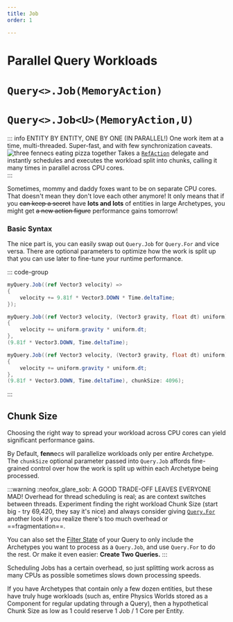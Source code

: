 ```yaml
---
title: Job
order: 1

---
```

# Parallel Query Workloads
# `Query<>.Job(MemoryAction)`
# `Query<>.Job<U>(MemoryAction,U)`

::: info ENTITY BY ENTITY, ONE BY ONE (IN PARALLEL!)
One work item at a time, multi-threaded. Super-fast, and with few synchronization caveats.
![three fennecs eating pizza together](https://fennecs.tech/img/fennec-job.png)
Takes a [`RefAction`](Delegates.md#refaction-and-refactionu) delegate and instantly schedules and executes the workload split into chunks, calling it many times in parallel across CPU cores.  
:::

Sometimes, mommy and daddy foxes want to be on separate CPU cores. That doesn't mean they don't love each other anymore! It only means that if you ~~can keep a secret~~ have **lots and lots** of entities in large Archetypes, you might get ~~a new action figure~~ performance gains tomorrow!

### Basic Syntax
The nice part is, you can easily swap out `Query.Job` for `Query.For` and vice versa. There are optional parameters to optimize how the work is split up that you can use later to fine-tune your runtime performance.

::: code-group

```cs [Job(...) plain]
myQuery.Job((ref Vector3 velocity) => 
{
    velocity += 9.81f * Vector3.DOWN * Time.deltaTime;
});
```

```cs [Job&lt;U&gt;(...) with uniform]
myQuery.Job((ref Vector3 velocity, (Vector3 gravity, float dt) uniform) => 
{
    velocity += uniform.gravity * uniform.dt;
}, 
(9.81f * Vector3.DOWN, Time.deltaTime); 
```

```cs [Job&lt;U&gt;(...) with uniform + chunksize]
myQuery.Job((ref Vector3 velocity, (Vector3 gravity, float dt) uniform) => 
{
    velocity += uniform.gravity * uniform.dt;
}, 
(9.81f * Vector3.DOWN, Time.deltaTime), chunkSize: 4096); 
```
:::

## Chunk Size
Choosing the right way to spread your workload across CPU cores can yield significant performance gains.

By Default, **fenn**ecs will parallelize workloads only per entire Archetype. The `chunkSize` optional parameter passed into `Query.Job` affords fine-grained control over how the work is split up within each Archetype being processed.

:::warning :neofox_glare_sob: A GOOD TRADE-OFF LEAVES EVERYONE MAD!
Overhead for thread scheduling is real; as are context switches between threads. Experiment finding the right workload Chunk Size (start big - try 69,420, they say it's nice) and always consider giving [`Query.For`](Query.For.md) another look if you realize there's too much overhead or ==fragmentation==.

You can also set the [Filter State](Filters.md) of your Query to only include the Archetypes you want to process as a `Query.Job`, and use `Query.For` to do the rest. Or make it even easier: **Create Two Queries.**
:::

Scheduling Jobs has a certain overhead, so just splitting work across as many CPUs as possible sometimes slows down processing speeds.

If you have Archetypes that contain only a few dozen entities, but these have truly huge workloads (such as, entire Physics Worlds stored as a Component for regular updating through a Query), then a hypothetical Chunk Size as low as 1 could reserve 1 Job / 1 Core per Entity.
